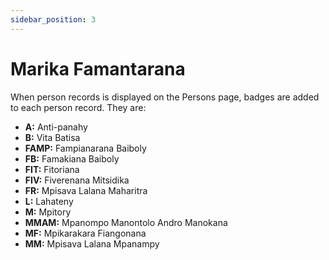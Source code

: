 ```yaml
---
sidebar_position: 3
---
```


# Marika Famantarana

When person records is displayed on the Persons page, badges are added to each person record. They are:

- **A:** Anti-panahy
- **B:** Vita Batisa
- **FAMP:** Fampianarana Baiboly
- **FB:** Famakiana Baiboly
- **FIT:** Fitoriana
- **FIV:** Fiverenana Mitsidika
- **FR:** Mpisava Lalana Maharitra
- **L:** Lahateny
- **M:** Mpitory
- **MMAM:** Mpanompo Manontolo Andro Manokana
- **MF:** Mpikarakara Fiangonana
- **MM:** Mpisava Lalana Mpanampy
